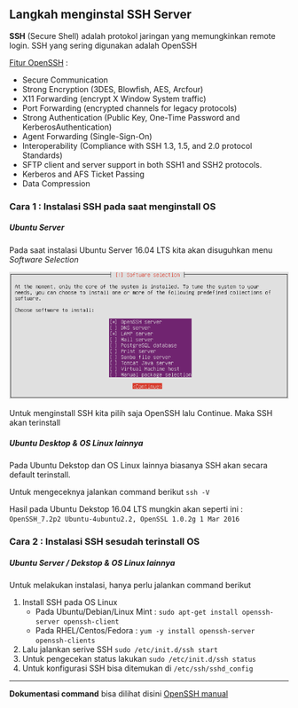 ## Langkah menginstal SSH Server ##

**SSH** (Secure Shell) adalah protokol jaringan yang memungkinkan remote login. SSH yang sering digunakan adalah OpenSSH

[Fitur OpenSSH](https://www.openssh.com/features.html) :
 
- Secure Communication
- Strong Encryption (3DES, Blowfish, AES, Arcfour)
- X11 Forwarding (encrypt X Window System traffic)
- Port Forwarding (encrypted channels for legacy protocols)
- Strong Authentication (Public Key, One-Time Password and KerberosAuthentication)
- Agent Forwarding (Single-Sign-On)
- Interoperability (Compliance with SSH 1.3, 1.5, and 2.0 protocol Standards)
- SFTP client and server support in both SSH1 and SSH2 protocols.
- Kerberos and AFS Ticket Passing
- Data Compression


### Cara 1 : Instalasi SSH pada saat menginstall OS ###

##### Ubuntu Server #####
Pada saat instalasi Ubuntu Server 16.04 LTS kita akan disuguhkan menu *Software Selection*
 
![](/assets/ubuntu-server/opsi-openssh.png)

Untuk menginstall SSH kita pilih saja OpenSSH lalu Continue. Maka SSH akan terinstall

##### Ubuntu Desktop & OS Linux lainnya #####
Pada Ubuntu Dekstop dan OS Linux lainnya biasanya SSH akan secara default terinstall.

Untuk mengeceknya jalankan command berikut `ssh -V`

Hasil pada Ubuntu Dekstop 16.04 LTS mungkin akan seperti ini :
`OpenSSH_7.2p2 Ubuntu-4ubuntu2.2, OpenSSL 1.0.2g 1 Mar 2016`

### Cara 2 : Instalasi SSH sesudah terinstall OS ###

##### Ubuntu Server / Dekstop & OS Linux lainnya  #####
Untuk melakukan instalasi, hanya perlu jalankan command berikut

1. Install SSH pada OS Linux
	- Pada Ubuntu/Debian/Linux Mint : `sudo apt-get install openssh-server openssh-client`
	- Pada RHEL/Centos/Fedora : `yum -y install openssh-server openssh-clients`
2. Lalu jalankan serive SSH `sudo /etc/init.d/ssh start`
3. Untuk pengecekan status lakukan `sudo /etc/init.d/ssh status`
4. Untuk konfigurasi SSH bisa ditemukan di `/etc/ssh/sshd_config`

----------

**Dokumentasi command** bisa dilihat disini [OpenSSH manual](https://www.openssh.com/manual.html)
